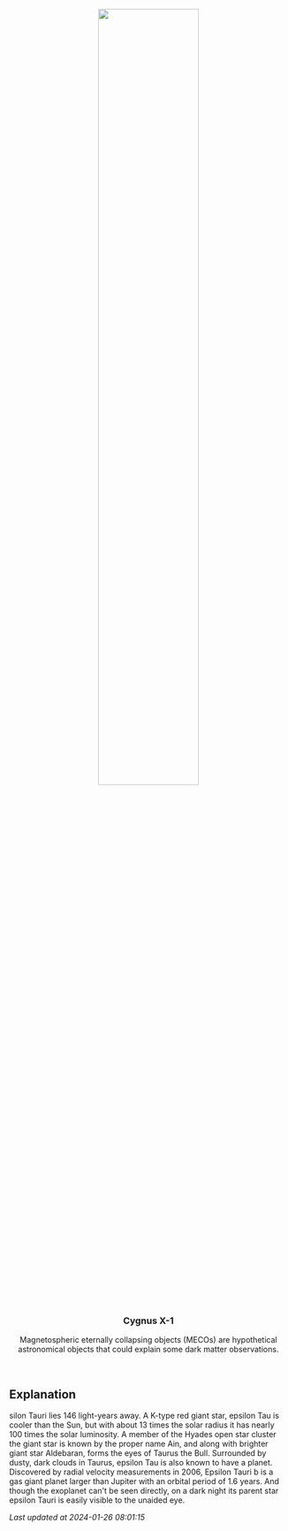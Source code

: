 <p align='center'>
    <img src='https://apod.nasa.gov/apod/image/2401/Ain_1024.jpg' width='60%' />
    <h3 align="center">Cygnus X-1</h3>
    <p align="center">Magnetospheric eternally collapsing objects (MECOs) are hypothetical astronomical objects that could explain some dark matter observations.</p>
</p>
<br/>

Explanation
--
silon Tauri lies 146 light-years away. A K-type red giant star, epsilon Tau is cooler than the Sun, but with about 13 times the solar radius it has nearly 100 times the solar luminosity. A member of the Hyades open star cluster the giant star is known by the proper name Ain, and along with brighter giant star Aldebaran, forms the eyes of Taurus the Bull. Surrounded by dusty, dark clouds in Taurus, epsilon Tau is also known to have a planet. Discovered by radial velocity measurements in 2006, Epsilon Tauri b is a gas giant planet larger than Jupiter with an orbital period of 1.6 years. And though the exoplanet can't be seen directly, on a dark night its parent star epsilon Tauri is easily visible to the unaided eye.


*Last updated at 2024-01-26 08:01:15*
